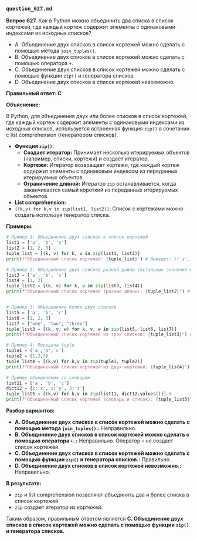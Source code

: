 ### `question_627.md`

**Вопрос 627.** Как в Python можно объединить два списка в список кортежей, где каждый кортеж содержит элементы с одинаковыми индексами из исходных списков?

-   A.  Объединение двух списков в список кортежей можно сделать с помощью метода `join_tuples()`.
-   B.  Объединение двух списков в список кортежей можно сделать с помощью оператора `+`.
-   C.  Объединение двух списков в список кортежей можно сделать с помощью функции `zip()` и генератора списков.
-   D. Объединение двух списков в список кортежей невозможно.

**Правильный ответ: C**

**Объяснение:**

В Python, для объединения двух или более списков в список кортежей, где каждый кортеж содержит элементы с одинаковыми индексами из исходных списков, используется встроенная функция `zip()` в сочетании с list comprehension (генератором списков).

*   **Функция `zip()`:**
    *   **Создает итератор:** Принимает несколько итерируемых объектов (например, списки, кортежи) и создает итератор.
    *   **Кортежи:** Итератор возвращает кортежи, где каждый кортеж содержит элементы с одинаковым индексом из переданных итерируемых объектов.
    *   **Ограничение длиной:**  Итератор `zip` останавливается, когда заканчивается самый короткий из переданных итерируемых объектов.
*   **List comprehension:**
   *    `[(k,v) for k,v in zip(list1, list2)]`:  Список с кортежами можно создать используя генератор списка.

**Примеры:**

```python
# Пример 1: Объединение двух списков в список кортежей
list1 = ['a', 'b', 'c']
list2 = [1, 2, 3]
tuple_list = [(k, v) for k, v in zip(list1, list2)]
print(f"Объединенный список кортежей: {tuple_list}") # Выведет: [('a', 1), ('b', 2), ('c', 3)]

# Пример 2: Объединение двух списков разной длины (остальные значения будут проигнорированы)
list3 = ['a', 'b', 'c']
list4 = [1, 2]
tuple_list2 = [(k, v) for k, v in zip(list3, list4)]
print(f"Объединенный список кортежей (разные длины): {tuple_list2}") # Выведет: [('a', 1), ('b', 2)]


# Пример 3: Объединение более двух списков
list5 = ['a', 'b', 'c']
list6 = [1, 2, 3]
list7 = ["one", "two", "three"]
tuple_list3 = [(k, v, w) for k, v, w in zip(list5, list6, list7)]
print(f"Объединенный список кортежей из трех списков: {tuple_list3}") # Выведет: [('a', 1, 'one'), ('b', 2, 'two'), ('c', 3, 'three')]

# Пример 4: Передача tuple
tuple1 = ('a','b','c')
tuple2 = (1,2,3)
tuple_list4 = [(k,v) for k,v in zip(tuple1, tuple2)]
print(f"Объединенный список кортежей из двух кортежей: {tuple_list4}") # Выведет [('a', 1), ('b', 2), ('c', 3)]

# Пример объединения со словарем
list11 = ['a', 'b', 'c']
dict12 = {1:'x', 2:'y', 3:'z'}
tuple_list5 = [(k,v) for k,v in zip(list11, dict12.values())] #
print(f"Объединенный список кортежей (словарь и список): {tuple_list5}") #  Выведет [('a', 'x'), ('b', 'y'), ('c', 'z')]
```

**Разбор вариантов:**
*   **A. Объединение двух списков в список кортежей можно сделать с помощью метода `join_tuples()`.:** Неправильно.
*   **B. Объединение двух списков в список кортежей можно сделать с помощью оператора `+`. :** Неправильно. Оператор `+` не создает список кортежей.
*  **C. Объединение двух списков в список кортежей можно сделать с помощью функции `zip()` и генератора списков.:** Правильно.
*  **D. Объединение двух списков в список кортежей невозможно.:** Неправильно.

**В результате:**
*  `zip` и list comprehension  позволяют объединять два и более списка в список кортежей.
*   `zip` создает итератор из кортежей.

Таким образом, правильным ответом является **C. Объединение двух списков в список кортежей можно сделать с помощью функции `zip()` и генератора списков.**
